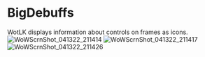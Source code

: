 # BigDebuffs
WotLK displays information about controls on frames as icons.
![WoWScrnShot_041322_211414](https://user-images.githubusercontent.com/78731609/163246431-77171137-6e40-4311-b9f8-411cc8db52b1.jpg)
![WoWScrnShot_041322_211417](https://user-images.githubusercontent.com/78731609/163246441-057821d8-5f20-4795-bc68-8d5fe9a746a1.jpg)
![WoWScrnShot_041322_211426](https://user-images.githubusercontent.com/78731609/163246444-d44e7327-ab0b-4384-8e36-c06c96f54519.jpg)
